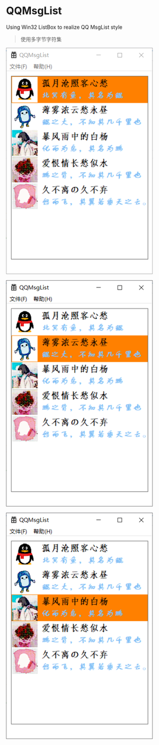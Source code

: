 # QQMsgList
Using Win32 ListBox to realize QQ MsgList style

> 使用多字节字符集

![P1](pic/P1.png)

![P2](pic/P2.png)

![P3](pic/P3.png)
